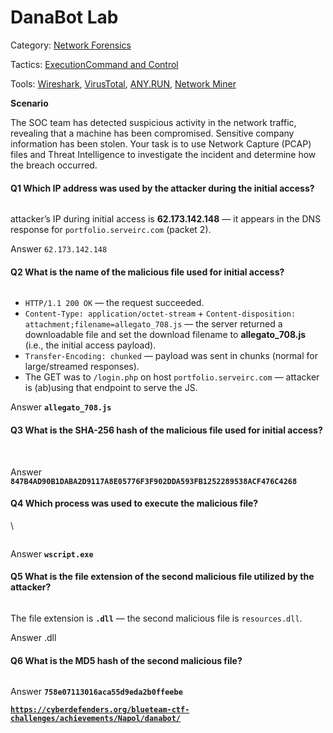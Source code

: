 # DanaBot Lab

Category: [Network Forensics](https://cyberdefenders.org/blueteam-ctf-challenges/?categories=network-forensics)

Tactics: [Execution](https://cyberdefenders.org/blueteam-ctf-challenges/?tactics=execution)[Command and Control](https://cyberdefenders.org/blueteam-ctf-challenges/?tactics=command-and-control)

Tools: [Wireshark](https://cyberdefenders.org/blueteam-ctf-challenges/?tools=wireshark), [VirusTotal](https://cyberdefenders.org/blueteam-ctf-challenges/?tools=virustotal), [ANY.RUN](https://cyberdefenders.org/blueteam-ctf-challenges/?tools=anyrun), [Network Miner](https://cyberdefenders.org/blueteam-ctf-challenges/?tools=network-miner)

**Scenario**

The SOC team has detected suspicious activity in the network traffic, revealing that a machine has been compromised. Sensitive company information has been stolen. Your task is to use Network Capture (PCAP) files and Threat Intelligence to investigate the incident and determine how the breach occurred.

#### Q1 Which IP address was used by the attacker during the initial access?

<figure><img src="https://97192284-files.gitbook.io/~/files/v0/b/gitbook-x-prod.appspot.com/o/spaces%2FgJzvqFCnTpw25MQy2FcH%2Fuploads%2Fy4qXGrFTEXcAafgPyqBT%2FScreenshot%202025-10-06%20at%206.19.42%E2%80%AFPM.png?alt=media&#x26;token=37333fe8-7acc-4747-bc03-f9d6e2959ede" alt=""><figcaption></figcaption></figure>

attacker’s IP during initial access is **62.173.142.148** — it appears in the DNS response for `portfolio.serveirc.com` (packet 2).

Answer `62.173.142.148`

#### Q2 What is the name of the malicious file used for initial access?

<figure><img src="https://97192284-files.gitbook.io/~/files/v0/b/gitbook-x-prod.appspot.com/o/spaces%2FgJzvqFCnTpw25MQy2FcH%2Fuploads%2FgRoXgiG96bn1f4z15SJw%2FScreenshot%202025-10-06%20at%206.25.53%E2%80%AFPM.png?alt=media&#x26;token=883a46bd-0391-43df-bba6-d6432e0e4242" alt=""><figcaption></figcaption></figure>

* `HTTP/1.1 200 OK` — the request succeeded.
* `Content-Type: application/octet-stream` + `Content-disposition: attachment;filename=allegato_708.js` — the server returned a downloadable file and set the download filename to **allegato\_708.js** (i.e., the initial access payload).
* `Transfer-Encoding: chunked` — payload was sent in chunks (normal for large/streamed responses).
* The GET was to `/login.php` on host `portfolio.serveirc.com` — attacker is (ab)using that endpoint to serve the JS.

Answer **`allegato_708.js`**

#### Q3 What is the SHA-256 hash of the malicious file used for initial access?

<figure><img src="https://97192284-files.gitbook.io/~/files/v0/b/gitbook-x-prod.appspot.com/o/spaces%2FgJzvqFCnTpw25MQy2FcH%2Fuploads%2FVRQ3plFEu4H9blAVRDS6%2FScreenshot%202025-10-06%20at%206.36.49%E2%80%AFPM.png?alt=media&#x26;token=28df1914-a2c8-4931-ba12-dca473ae3ba7" alt=""><figcaption></figcaption></figure>

\
Answer **`847B4AD90B1DABA2D9117A8E05776F3F902DDA593FB1252289538ACF476C4268`**

#### Q4 Which process was used to execute the malicious file?

\\

<figure><img src="https://97192284-files.gitbook.io/~/files/v0/b/gitbook-x-prod.appspot.com/o/spaces%2FgJzvqFCnTpw25MQy2FcH%2Fuploads%2Foh5BYMz4XElTliRtcmMt%2FScreenshot%202025-10-06%20at%206.40.34%E2%80%AFPM.png?alt=media&#x26;token=9c48fef3-a54b-420b-be80-409585da483c" alt=""><figcaption></figcaption></figure>

Answer **`wscript.exe`**

#### Q5 What is the file extension of the second malicious file utilized by the attacker?

<figure><img src="https://97192284-files.gitbook.io/~/files/v0/b/gitbook-x-prod.appspot.com/o/spaces%2FgJzvqFCnTpw25MQy2FcH%2Fuploads%2Fbyf1gcKT7wLeJeCnkuuU%2FScreenshot%202025-10-06%20at%206.45.57%E2%80%AFPM.png?alt=media&#x26;token=6496794d-b400-426c-bce2-11baa027f5ef" alt=""><figcaption></figcaption></figure>

The file extension is **`.dll`** — the second malicious file is `resources.dll`.

Answer .dll

#### Q6 What is the MD5 hash of the second malicious file?

<figure><img src="https://97192284-files.gitbook.io/~/files/v0/b/gitbook-x-prod.appspot.com/o/spaces%2FgJzvqFCnTpw25MQy2FcH%2Fuploads%2FK1KjEooEfoA3Ggvu3jej%2FScreenshot%202025-10-06%20at%206.53.57%E2%80%AFPM.png?alt=media&#x26;token=ad7d7ca0-d093-4031-adb4-08689b51b3cb" alt=""><figcaption></figcaption></figure>

Answer **`758e07113016aca55d9eda2b0ffeebe`**

[**`https://cyberdefenders.org/blueteam-ctf-challenges/achievements/Napol/danabot/`** ](https://cyberdefenders.org/blueteam-ctf-challenges/achievements/Napol/danabot/)
